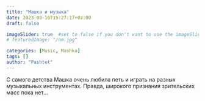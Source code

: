 ```yaml
---
title: "Машка и музыка"
date: 2023-08-16T15:27:17+03:00
draft: false

imageSlider: true  #set to false if you don't want to use the imageSlider but a featuredImage
# featuredImage: "/nm.jpg"

categories: [Music, Mashka]
tags: []
author: "Pashtet"
---
```



С самого детства Машка очень любила петь и играть на разных музыкальных инструментах. Правда, широкого признания зрительских масс пока нет...
